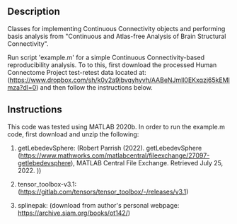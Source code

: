 ## Description 

Classes for implementing Continuous Connectivity objects and performing basis analysis from "Continuous and Atlas-free Analysis of Brain Structural Connectivity".

Run script 'example.m' for a simple Continuous Connectivity-based reproducibility analysis. To to this, first download the processed Human Connectome Project test-retest data located at: (https://www.dropbox.com/sh/k0y2a9jbvqyhyvh/AABeNJmll0EKxqzj65kEMlmza?dl=0) and then follow the instructions below.

## Instructions 

This code was tested using MATLAB 2020b. In order to run the example.m code, first download and unzip the following:

1. getLebedevSphere: (Robert Parrish (2022). getLebedevSphere (https://www.mathworks.com/matlabcentral/fileexchange/27097-getlebedevsphere), MATLAB Central File Exchange. Retrieved July 25, 2022. ))

2. tensor_toolbox-v3.1: (https://gitlab.com/tensors/tensor_toolbox/-/releases/v3.1)

3. splinepak: (download from author's personal webpage: https://archive.siam.org/books/ot142/)

